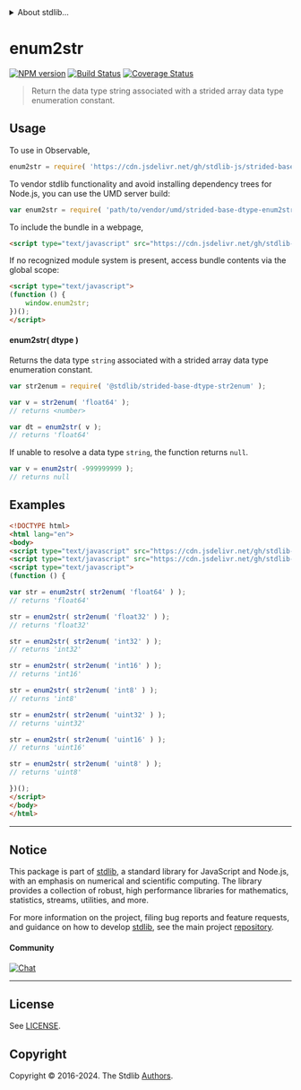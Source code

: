 <!--

@license Apache-2.0

Copyright (c) 2021 The Stdlib Authors.

Licensed under the Apache License, Version 2.0 (the "License");
you may not use this file except in compliance with the License.
You may obtain a copy of the License at

   http://www.apache.org/licenses/LICENSE-2.0

Unless required by applicable law or agreed to in writing, software
distributed under the License is distributed on an "AS IS" BASIS,
WITHOUT WARRANTIES OR CONDITIONS OF ANY KIND, either express or implied.
See the License for the specific language governing permissions and
limitations under the License.

-->


<details>
  <summary>
    About stdlib...
  </summary>
  <p>We believe in a future in which the web is a preferred environment for numerical computation. To help realize this future, we've built stdlib. stdlib is a standard library, with an emphasis on numerical and scientific computation, written in JavaScript (and C) for execution in browsers and in Node.js.</p>
  <p>The library is fully decomposable, being architected in such a way that you can swap out and mix and match APIs and functionality to cater to your exact preferences and use cases.</p>
  <p>When you use stdlib, you can be absolutely certain that you are using the most thorough, rigorous, well-written, studied, documented, tested, measured, and high-quality code out there.</p>
  <p>To join us in bringing numerical computing to the web, get started by checking us out on <a href="https://github.com/stdlib-js/stdlib">GitHub</a>, and please consider <a href="https://opencollective.com/stdlib">financially supporting stdlib</a>. We greatly appreciate your continued support!</p>
</details>

# enum2str

[![NPM version][npm-image]][npm-url] [![Build Status][test-image]][test-url] [![Coverage Status][coverage-image]][coverage-url] <!-- [![dependencies][dependencies-image]][dependencies-url] -->

> Return the data type string associated with a strided array data type enumeration constant.

<!-- Section to include introductory text. Make sure to keep an empty line after the intro `section` element and another before the `/section` close. -->

<section class="intro">

</section>

<!-- /.intro -->

<!-- Package usage documentation. -->



<section class="usage">

## Usage

To use in Observable,

```javascript
enum2str = require( 'https://cdn.jsdelivr.net/gh/stdlib-js/strided-base-dtype-enum2str@v0.2.0-umd/browser.js' )
```

To vendor stdlib functionality and avoid installing dependency trees for Node.js, you can use the UMD server build:

```javascript
var enum2str = require( 'path/to/vendor/umd/strided-base-dtype-enum2str/index.js' )
```

To include the bundle in a webpage,

```html
<script type="text/javascript" src="https://cdn.jsdelivr.net/gh/stdlib-js/strided-base-dtype-enum2str@v0.2.0-umd/browser.js"></script>
```

If no recognized module system is present, access bundle contents via the global scope:

```html
<script type="text/javascript">
(function () {
    window.enum2str;
})();
</script>
```

#### enum2str( dtype )

Returns the data type `string` associated with a strided array data type enumeration constant.

```javascript
var str2enum = require( '@stdlib/strided-base-dtype-str2enum' );

var v = str2enum( 'float64' );
// returns <number>

var dt = enum2str( v );
// returns 'float64'
```

If unable to resolve a data type `string`, the function returns `null`.

```javascript
var v = enum2str( -999999999 );
// returns null
```

</section>

<!-- /.usage -->

<!-- Package usage notes. Make sure to keep an empty line after the `section` element and another before the `/section` close. -->

<section class="notes">

</section>

<!-- /.notes -->

<!-- Package usage examples. -->

<section class="examples">

## Examples

<!-- eslint no-undef: "error" -->

```html
<!DOCTYPE html>
<html lang="en">
<body>
<script type="text/javascript" src="https://cdn.jsdelivr.net/gh/stdlib-js/strided-base-dtype-str2enum@umd/browser.js"></script>
<script type="text/javascript" src="https://cdn.jsdelivr.net/gh/stdlib-js/strided-base-dtype-enum2str@v0.2.0-umd/browser.js"></script>
<script type="text/javascript">
(function () {

var str = enum2str( str2enum( 'float64' ) );
// returns 'float64'

str = enum2str( str2enum( 'float32' ) );
// returns 'float32'

str = enum2str( str2enum( 'int32' ) );
// returns 'int32'

str = enum2str( str2enum( 'int16' ) );
// returns 'int16'

str = enum2str( str2enum( 'int8' ) );
// returns 'int8'

str = enum2str( str2enum( 'uint32' ) );
// returns 'uint32'

str = enum2str( str2enum( 'uint16' ) );
// returns 'uint16'

str = enum2str( str2enum( 'uint8' ) );
// returns 'uint8'

})();
</script>
</body>
</html>
```

</section>

<!-- /.examples -->

<!-- Section to include cited references. If references are included, add a horizontal rule *before* the section. Make sure to keep an empty line after the `section` element and another before the `/section` close. -->

<section class="references">

</section>

<!-- /.references -->

<!-- Section for related `stdlib` packages. Do not manually edit this section, as it is automatically populated. -->

<section class="related">

</section>

<!-- /.related -->

<!-- Section for all links. Make sure to keep an empty line after the `section` element and another before the `/section` close. -->


<section class="main-repo" >

* * *

## Notice

This package is part of [stdlib][stdlib], a standard library for JavaScript and Node.js, with an emphasis on numerical and scientific computing. The library provides a collection of robust, high performance libraries for mathematics, statistics, streams, utilities, and more.

For more information on the project, filing bug reports and feature requests, and guidance on how to develop [stdlib][stdlib], see the main project [repository][stdlib].

#### Community

[![Chat][chat-image]][chat-url]

---

## License

See [LICENSE][stdlib-license].


## Copyright

Copyright &copy; 2016-2024. The Stdlib [Authors][stdlib-authors].

</section>

<!-- /.stdlib -->

<!-- Section for all links. Make sure to keep an empty line after the `section` element and another before the `/section` close. -->

<section class="links">

[npm-image]: http://img.shields.io/npm/v/@stdlib/strided-base-dtype-enum2str.svg
[npm-url]: https://npmjs.org/package/@stdlib/strided-base-dtype-enum2str

[test-image]: https://github.com/stdlib-js/strided-base-dtype-enum2str/actions/workflows/test.yml/badge.svg?branch=v0.2.0
[test-url]: https://github.com/stdlib-js/strided-base-dtype-enum2str/actions/workflows/test.yml?query=branch:v0.2.0

[coverage-image]: https://img.shields.io/codecov/c/github/stdlib-js/strided-base-dtype-enum2str/main.svg
[coverage-url]: https://codecov.io/github/stdlib-js/strided-base-dtype-enum2str?branch=main

<!--

[dependencies-image]: https://img.shields.io/david/stdlib-js/strided-base-dtype-enum2str.svg
[dependencies-url]: https://david-dm.org/stdlib-js/strided-base-dtype-enum2str/main

-->

[chat-image]: https://img.shields.io/gitter/room/stdlib-js/stdlib.svg
[chat-url]: https://app.gitter.im/#/room/#stdlib-js_stdlib:gitter.im

[stdlib]: https://github.com/stdlib-js/stdlib

[stdlib-authors]: https://github.com/stdlib-js/stdlib/graphs/contributors

[umd]: https://github.com/umdjs/umd
[es-module]: https://developer.mozilla.org/en-US/docs/Web/JavaScript/Guide/Modules

[deno-url]: https://github.com/stdlib-js/strided-base-dtype-enum2str/tree/deno
[deno-readme]: https://github.com/stdlib-js/strided-base-dtype-enum2str/blob/deno/README.md
[umd-url]: https://github.com/stdlib-js/strided-base-dtype-enum2str/tree/umd
[umd-readme]: https://github.com/stdlib-js/strided-base-dtype-enum2str/blob/umd/README.md
[esm-url]: https://github.com/stdlib-js/strided-base-dtype-enum2str/tree/esm
[esm-readme]: https://github.com/stdlib-js/strided-base-dtype-enum2str/blob/esm/README.md
[branches-url]: https://github.com/stdlib-js/strided-base-dtype-enum2str/blob/main/branches.md

[stdlib-license]: https://raw.githubusercontent.com/stdlib-js/strided-base-dtype-enum2str/main/LICENSE

</section>

<!-- /.links -->
